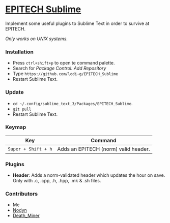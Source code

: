 # [EPITECH Sublime](https://tektools.epi.codes)

Implement some useful plugins to Sublime Text in order to survive at EPITECH.

*Only works on UNIX systems.*

### Installation
* Press `ctrl+shift+p` to open te command palette.
* Search for *Package Control: Add Repository*
* Type `https://github.com/lodi-g/EPITECH_Sublime`
* Restart Sublime Text.

### Update
* `cd ~/.config/sublime_text_3/Packages/EPITECH_Sublime`.
* `git pull`
* Restart Sublime Text.

### Keymap
|Key|Command|
|---|---|
|`Super + Shift + h`| Adds an EPITECH (norm) valid header.|


### Plugins
* **Header**:
  Adds a norm-validated header which updates the hour on save.
  Only with .c, .cpp, .h, .hpp, .mk & .sh files.


### Contributors
* Me
* [Nodyn](https://github.com/NegiAD)
* [Death_Miner](https://www.github.com/DeathMiner)

